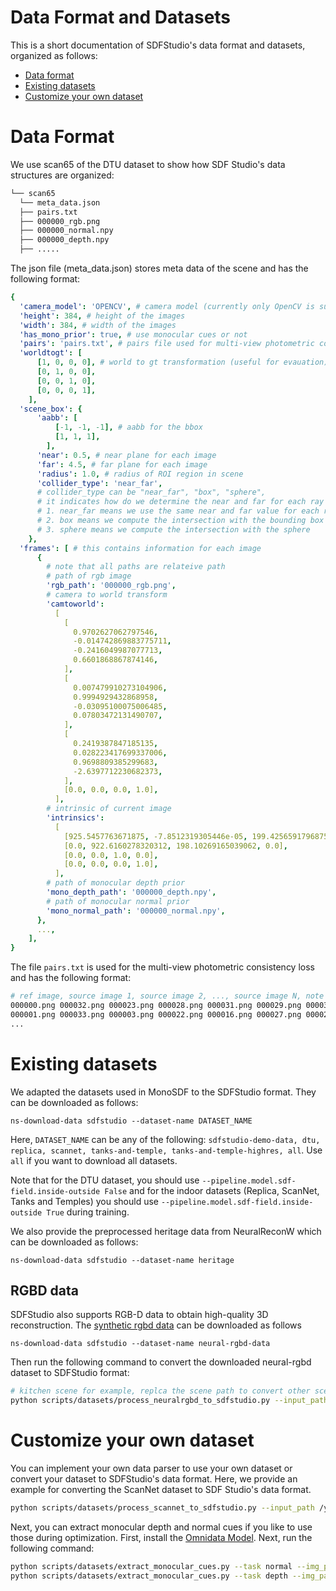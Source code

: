 # Data Format and Datasets

This is a short documentation of SDFStudio's data format and datasets, organized as follows:

- [Data format](#Dataset-format)
- [Existing datasets](#Existing-dataset)
- [Customize your own dataset](#Customize-your-own-dataset)

# Data Format

We use scan65 of the DTU dataset to show how SDF Studio's data structures are organized:

```bash
└── scan65
  └── meta_data.json
  ├── pairs.txt
  ├── 000000_rgb.png
  ├── 000000_normal.npy
  ├── 000000_depth.npy
  ├── .....
```

The json file (meta_data.json) stores meta data of the scene and has the following format:

```yaml
{
  'camera_model': 'OPENCV', # camera model (currently only OpenCV is supported)
  'height': 384, # height of the images
  'width': 384, # width of the images
  'has_mono_prior': true, # use monocular cues or not
  'pairs': 'pairs.txt', # pairs file used for multi-view photometric consistency loss
  'worldtogt': [
      [1, 0, 0, 0], # world to gt transformation (useful for evauation)
      [0, 1, 0, 0],
      [0, 0, 1, 0],
      [0, 0, 0, 1],
    ],
  'scene_box': {
      'aabb': [
          [-1, -1, -1], # aabb for the bbox
          [1, 1, 1],
        ],
      'near': 0.5, # near plane for each image
      'far': 4.5, # far plane for each image
      'radius': 1.0, # radius of ROI region in scene
      'collider_type': 'near_far',
      # collider_type can be "near_far", "box", "sphere",
      # it indicates how do we determine the near and far for each ray
      # 1. near_far means we use the same near and far value for each ray
      # 2. box means we compute the intersection with the bounding box
      # 3. sphere means we compute the intersection with the sphere
    },
  'frames': [ # this contains information for each image
      {
        # note that all paths are relateive path
        # path of rgb image
        'rgb_path': '000000_rgb.png',
        # camera to world transform
        'camtoworld':
          [
            [
              0.9702627062797546,
              -0.014742869883775711,
              -0.2416049987077713,
              0.6601868867874146,
            ],
            [
              0.007479910273104906,
              0.9994929432868958,
              -0.03095100075006485,
              0.07803472131490707,
            ],
            [
              0.2419387847185135,
              0.028223417699337006,
              0.9698809385299683,
              -2.6397712230682373,
            ],
            [0.0, 0.0, 0.0, 1.0],
          ],
        # intrinsic of current image
        'intrinsics':
          [
            [925.5457763671875, -7.8512319305446e-05, 199.4256591796875, 0.0],
            [0.0, 922.6160278320312, 198.10269165039062, 0.0],
            [0.0, 0.0, 1.0, 0.0],
            [0.0, 0.0, 0.0, 1.0],
          ],
        # path of monocular depth prior
        'mono_depth_path': '000000_depth.npy',
        # path of monocular normal prior
        'mono_normal_path': '000000_normal.npy',
      },
      ...,
    ],
}
```

The file `pairs.txt` is used for the multi-view photometric consistency loss and has the following format:

```bash
# ref image, source image 1, source image 2, ..., source image N, note source image are listed in ascending order, which means last image has largest score
000000.png 000032.png 000023.png 000028.png 000031.png 000029.png 000030.png 000024.png 000002.png 000015.png 000025.png ...
000001.png 000033.png 000003.png 000022.png 000016.png 000027.png 000023.png 000007.png 000011.png 000026.png 000024.png ...
...
```

# Existing datasets

We adapted the datasets used in MonoSDF to the SDFStudio format. They can be downloaded as follows:

```
ns-download-data sdfstudio --dataset-name DATASET_NAME
```

Here, `DATASET_NAME` can be any of the following: `sdfstudio-demo-data, dtu, replica, scannet, tanks-and-temple, tanks-and-temple-highres, all`. Use `all` if you want to download all datasets.

Note that for the DTU dataset, you should use `--pipeline.model.sdf-field.inside-outside False` and for the indoor datasets (Replica, ScanNet, Tanks and Temples) you should use `--pipeline.model.sdf-field.inside-outside True` during training.

We also provide the preprocessed heritage data from NeuralReconW which can be downloaded as follows:

```
ns-download-data sdfstudio --dataset-name heritage
```

## RGBD data

SDFStudio also supports RGB-D data to obtain high-quality 3D reconstruction. The [synthetic rgbd data](https://github.com/dazinovic/neural-rgbd-surface-reconstruction) can be downloaded as follows

```
ns-download-data sdfstudio --dataset-name neural-rgbd-data
```

Then run the following command to convert the downloaded neural-rgbd dataset to SDFStudio format:

```bash
# kitchen scene for example, replca the scene path to convert other scenes
python scripts/datasets/process_neuralrgbd_to_sdfstudio.py --input_path data/neural-rgbd-data/kitchen/ --output_path data/neural_rgbd/kitchen_sensor_depth --type sensor_depth
```

# Customize your own dataset

You can implement your own data parser to use your own dataset or convert your dataset to SDFStudio's data format. Here, we provide an example for converting the ScanNet dataset to SDF Studio's data format.

```bash
python scripts/datasets/process_scannet_to_sdfstudio.py --input_path /your_path/datasets/scannet/scene0050_00 --output_path data/custom/scannet_scene0050_00
```

Next, you can extract monocular depth and normal cues if you like to use those during optimization. First, install the [Omnidata Model](https://github.com/EPFL-VILAB/omnidata). Next, run the following command:

```bash
python scripts/datasets/extract_monocular_cues.py --task normal --img_path data/custom/scannet_scene0050_00/ --output_path data/custom/scannet_scene0050_00 --omnidata_path YOUR_OMNIDATA_PATH --pretrained_models PRETRAINED_MODELS
python scripts/datasets/extract_monocular_cues.py --task depth --img_path data/custom/scannet_scene0050_00/ --output_path data/custom/scannet_scene0050_00 --omnidata_path YOUR_OMNIDATA_PATH --pretrained_models PRETRAINED_MODELS
```
